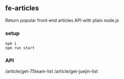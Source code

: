 ## fe-articles

Return popular front-end articles API with plain node.js

### setup

```
npm i
npm run start
```

### API

/article/get-75team-list
/article/get-juejin-list